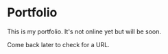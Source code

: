 # Portfolio
This is my portfolio. It's not online yet but will be soon.

Come back later to check for a URL.